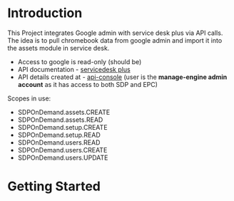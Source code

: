 # Introduction 
This Project integrates Google admin with service desk plus via API calls.
The idea is to pull chromebook data from google admin and import it into the assets module in service desk.  

- Access to google is read-only (should be)  
- API documentation - [servicedesk plus ](https://www.manageengine.com/products/service-desk/sdpod-v3-api/)  
- API details created at - [api-console](https://api-console.zoho.uk/)
(user is the **manage-engine admin account** as it has access to both SDP and EPC)  

Scopes in use:
-   SDPOnDemand.assets.CREATE
-   SDPOnDemand.assets.READ
-   SDPOnDemand.setup.CREATE
-   SDPOnDemand.setup.READ
-   SDPOnDemand.users.READ
-   SDPOnDemand.users.CREATE
-   SDPOnDemand.users.UPDATE



# Getting Started
<!--TODO: Guide users through getting your code up and running on their own system. In this section you can talk about:

1.	Installation process
2.	Software dependencies
3.	Latest releases
4.	API references
5.  Gcloud cli setup (how its been used in the subcriber workflow)


# Build and Test
TODO: Describe and show how to build your code and run the tests. 
--->